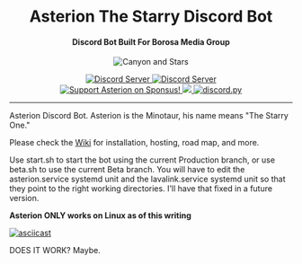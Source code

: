 <div align="center"> 

# Asterion The Starry Discord Bot

#### Discord Bot Built For Borosa Media Group 



![Canyon and Stars](https://i.ibb.co/HHZXyWV/canyon-2178786.jpg)

  <a href="https://discord.gg/Frgw27k">
    <img src="https://discordapp.com/api/guilds/539868851811385364/widget.png?style=banner2" alt="Discord Server">
  </a>

  <a href="https://discord.gg/nTkEcw4">
    <img src="https://discordapp.com/api/guilds/249225992894283776/widget.png?style=banner2" alt="Discord Server">
  </a>

</div>
<div align="center">

 
  <a href="https://www.sponsus.org/henrickthebull">
    <img src="https://img.shields.io/badge/Support-Asterion!-yellow.svg?style=for-the-badge&logo=buy-me-a-coffee" alt="Support Asterion on Sponsus!">
  </a>
  <a href="https://www.python.org/downloads/">
    <img src="https://img.shields.io/badge/Made%20With-Python%203.8-blue.svg?style=for-the-badge&logo=python">
  </a>
  <a href="https://github.com/Rapptz/discord.py/">
      <img src="https://img.shields.io/badge/discord-py-blue.svg?style=for-the-badge&logo=discord" alt="discord.py">
  </a>

</div>

***
Asterion Discord Bot. Asterion is the Minotaur, his name means "The Starry One."

  

Please check the [Wiki](https://github.com/HenrickTheBull/Asterion/wiki/Home/) for installation, hosting, road map, and more.

  

Use start.sh to start the bot using the current Production branch, or use beta.sh to use the current Beta branch. You will have to edit the asterion.service systemd unit and the lavalink.service systemd unit so that they point to the right working directories. I'll have that fixed in a future version.

  

**Asterion ONLY works on Linux as of this writing**

  
  

[![asciicast](https://asciinema.org/a/EAMVIm0gJFxg8oXBSkhSAeNG4.svg)](https://asciinema.org/a/EAMVIm0gJFxg8oXBSkhSAeNG4)

  

DOES IT WORK? Maybe.